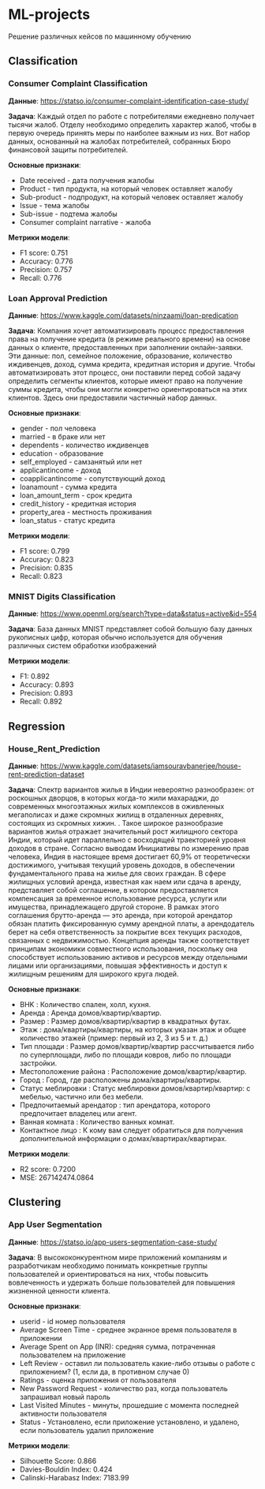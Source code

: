 # ML-projects
Решение различных кейсов по машинному обучению

## Classification

### Consumer Complaint Classification
**Данные**: https://statso.io/consumer-complaint-identification-case-study/ 

**Задача**: Каждый отдел по работе с потребителями ежедневно получает тысячи жалоб. Отделу необходимо определить характер жалоб, чтобы в первую очередь принять меры по наиболее важным из них.
Вот набор данных, основанный на жалобах потребителей, собранных Бюро финансовой защиты потребителей.

**Основные признаки**:
* Date received - дата получения жалобы
* Product - тип продукта, на который человек оставляет жалобу
* Sub-product - подпродукт, на который человек оставляет жалобу
* Issue - тема жалобы
* Sub-issue - подтема жалобы
* Consumer complaint narrative - жалоба

**Метрики модели**:
* F1 score: 0.751
* Accuracy: 0.776
* Precision: 0.757
* Recall: 0.776

### Loan Approval Prediction
**Данные**: https://www.kaggle.com/datasets/ninzaami/loan-predication

**Задача**: Компания хочет автоматизировать процесс предоставления права на получение кредита (в режиме реального времени) на основе данных о клиенте, предоставленных при заполнении онлайн-заявки. Эти данные: пол, семейное положение, образование, количество иждивенцев, доход, сумма кредита, кредитная история и другие. Чтобы автоматизировать этот процесс, они поставили перед собой задачу определить сегменты клиентов, которые имеют право на получение суммы кредита, чтобы они могли конкретно ориентироваться на этих клиентов. Здесь они предоставили частичный набор данных.

**Основные признаки**:
* gender - пол человека
* married - в браке или нет
* dependents - количество иждивенцев
* education - образование
* self_employed - самзанятый или нет
* applicantincome - доход
* coapplicantincome - сопутствующий доход
* loanamount - сумма кредита
* loan_amount_term - срок кредита
* credit_history - кредитная история
* property_area - местность проживания
* loan_status - статус кредита

**Метрики модели**:
* F1 score: 0.799
* Accuracy: 0.823
* Precision: 0.835
* Recall: 0.823

### MNIST Digits Classification
**Данные**: https://www.openml.org/search?type=data&status=active&id=554

**Задача**: База данных MNIST представляет собой большую базу данных рукописных цифр, которая обычно используется для обучения различных систем обработки изображений 

**Метрики модели**:
* F1: 0.892
* Accuracy: 0.893
* Precision: 0.893
* Recall: 0.892

## Regression

### House_Rent_Prediction
**Данные**: https://www.kaggle.com/datasets/iamsouravbanerjee/house-rent-prediction-dataset

**Задача**: Спектр вариантов жилья в Индии невероятно разнообразен: от роскошных дворцов, в которых когда-то жили махараджи, до современных многоэтажных жилых комплексов в оживленных мегаполисах и даже скромных жилищ в отдаленных деревнях, состоящих из скромных хижин. . Такое широкое разнообразие вариантов жилья отражает значительный рост жилищного сектора Индии, который идет параллельно с восходящей траекторией уровня доходов в стране. Согласно выводам Инициативы по измерению прав человека, Индия в настоящее время достигает 60,9% от теоретически достижимого, учитывая текущий уровень доходов, в обеспечении фундаментального права на жилье для своих граждан. В сфере жилищных условий аренда, известная как наем или сдача в аренду, представляет собой соглашение, в котором предоставляется компенсация за временное использование ресурса, услуги или имущества, принадлежащего другой стороне. В рамках этого соглашения брутто-аренда — это аренда, при которой арендатор обязан платить фиксированную сумму арендной платы, а арендодатель берет на себя ответственность за покрытие всех текущих расходов, связанных с недвижимостью. Концепция аренды также соответствует принципам экономики совместного использования, поскольку она способствует использованию активов и ресурсов между отдельными лицами или организациями, повышая эффективность и доступ к жилищным решениям для широкого круга людей.

**Основные признаки**:
* BHK : Количество спален, холл, кухня.
* Аренда : Аренда домов/квартир/квартир.
* Размер : Размер домов/квартир/квартир в квадратных футах.
* Этаж : дома/квартиры/квартиры, на которых указан этаж и общее количество этажей (пример: первый из 2, 3 из 5 и т. д.)
* Тип площади : Размер домов/квартир/квартир рассчитывается либо по суперплощади, либо по площади ковров, либо по площади застройки.
* Местоположение района : Расположение домов/квартир/квартир.
* Город : Город, где расположены дома/квартиры/квартиры.
* Статус меблировки : Статус меблировки домов/квартир/квартир: с мебелью, частично или без мебели.
* Предпочитаемый арендатор : тип арендатора, которого предпочитает владелец или агент.
* Ванная комната : Количество ванных комнат.
* Контактное лицо : К кому вам следует обратиться для получения дополнительной информации о домах/квартирах/квартирах.

**Метрики модели**:
* R2 score: 0.7200
* MSE: 267142474.0864

## Clustering

### App User Segmentation
**Данные**: https://statso.io/app-users-segmentation-case-study/

**Задача**: В высококонкурентном мире приложений компаниям и разработчикам необходимо понимать конкретные группы пользователей и ориентироваться на них, чтобы повысить вовлеченность и удержать больше пользователей для повышения жизненной ценности клиента.

**Основные признаки**:
* userid - id номер пользователя
* Average Screen Time - среднее экранное время пользователя в приложении
* Average Spent on App (INR): средняя сумма, потраченная пользователем на приложение
* Left Review - оставил ли пользователь какие-либо отзывы о работе с приложением? (1, если да, в противном случае 0)
* Ratings - оценка приложения от пользователя
* New Password Request - количество раз, когда пользователь запрашивал новый пароль
* Last Visited Minutes - минуты, прошедшие с момента последней активности пользователя
* Status - Установлено, если приложение установлено, и удалено, если пользователь удалил приложение

**Метрики модели**:
* Silhouette Score: 0.866
* Davies-Bouldin Index: 0.424
* Calinski-Harabasz Index: 7183.99
